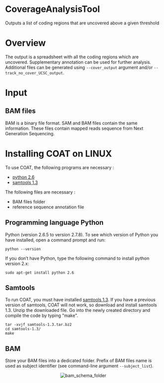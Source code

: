 # CoverageAnalysisTool

Outputs a list of coding regions that are uncovered above a given threshold

# Overview

The output is a spreadsheet with all the coding regions which are uncovered.
Supplementary annotation can be used for further analysis. Additional files can be
generated using `--cover_output` argument and/or `--track_no_cover_UCSC_output`.

# Input

## BAM files

BAM is a binary file format. SAM and BAM files contain the same information. These
files contain mapped reads sequence from Next Generation Sequencing.

# Installing COAT on LINUX

To use COAT, the following programs are necessary  :

* [python 2.6](https://www.python.org/download/releases/2.6/)
* [samtools 1.3](https://sourceforge.net/projects/samtools/files/samtools/1.3/)

The following files are necessary :

* BAM files folder
* reference sequence annotation file

## Programming language Python

Python (version 2.6.5 to version 2.7.8). To see which version of Python you have
installed, open a command prompt and run:

```
python --version
```

If you don’t have Python, type the following command to install python version 2.x:

```
sudo apt-get install python 2.6

```

## Samtools

To run COAT, you must have installed [samtools 1.3](https://sourceforge.net/projects/samtools/files/samtools/1.3/). If you have a previous version of samtools, COAT will not work, so download and install samtools 1.3. Unzip the downloaded file. Go into the newly created directory and compile the code by typing "make".

```
tar -xvjf samtools-1.3.tar.bz2
cd samtools-1.3/
make
```

## BAM

Store your BAM files into a dedicated folder. Prefix of BAM files name is used as subject identifier (see command-line argument `--subject_list`).

<p align="center">
  <img src="https://github.com/Grelot/diabeteGenetics--COAT/tree/master/images/bam_schema_folder.png"  title="bam_schema_folder">
 
</p>






